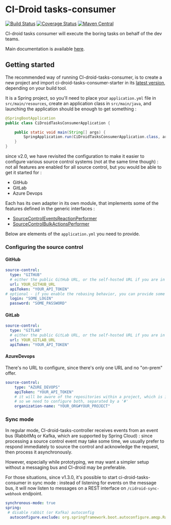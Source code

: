 # CI-Droid tasks-consumer

[![Build Status](https://travis-ci.org/societe-generale/ci-droid-tasks-consumer.svg?branch=master)](https://travis-ci.org/societe-generale/ci-droid-tasks-consumer)
[![Coverage Status](https://coveralls.io/repos/github/societe-generale/ci-droid-tasks-consumer/badge.svg?branch=master)](https://coveralls.io/github/societe-generale/ci-droid-tasks-consumer?branch=master)
[![Maven Central](https://maven-badges.herokuapp.com/maven-central/com.societegenerale.ci-droid.tasks-consumer/ci-droid-tasks-consumer-services/badge.svg?style=plastic)](https://maven-badges.herokuapp.com/maven-central/com.societegenerale.ci-droid.tasks-consumer/ci-droid-tasks-consumer-services)

CI-droid tasks consumer will execute the boring tasks on behalf of the dev teams.


Main documentation is available [here](https://github.com/societe-generale/ci-droid).


## Getting started

The recommended way of running CI-droid-tasks-consumer, is to create a new project and import ci-droid-tasks-consumer-starter in its [latest version](https://mvnrepository.com/artifact/com.societegenerale.ci-droid.tasks-consumer/ci-droid-tasks-consumer-starter), depending on your build tool. 

It is a Spring project, so you'll need to place your `application.yml` file in `src/main/resources`, create an application class in `src/main/java`, and  launching the application should be enough to get something : 

```java
@SpringBootApplication
public class CiDroidTasksConsumerApplication {

    public static void main(String[] args) {
        SpringApplication.run(CiDroidTasksConsumerApplication.class, args);
    }
}
```


since v2.0, we have revisited the configuration to make it easier to configure various source control systems (not at the same time though) : not all features are enabled for all source control, but you would be able to get it started for :
- GitHub 
- GitLab
- Azure Devops

Each has its own adapter in its own module, that implements some of the features defined in the generic interfaces :
- [SourceControlEventsReactionPerformer](./blob/master/ci-droid-tasks-consumer-services/src/main/java/com/societegenerale/cidroid/tasks/consumer/services/SourceControlEventsReactionPerformer.java)
- [SourceControlBulkActionsPerformer](./blob/master/ci-droid-tasks-consumer-services/src/main/java/com/societegenerale/cidroid/tasks/consumer/services/SourceControlBulkActionsPerformer.java)

Below are elements of the `application.yml` you need to provide.

### Configuring the source control

#### GitHub

```yaml
source-control:
  type: "GITHUB"
  # either the public GitHub URL, or the self-hosted URL if you are in that case 
  url: YOUR_GITHUB_URL
  apiToken: "YOUR_API_TOKEN"
# optional - if you enable the rebasing behavior, you can provide some Git credentials that will be used to perform the rebase on open PRs : 
  login: "SOME_LOGIN"
  password: "SOME_PASSWORD"
```

#### GitLab

```yaml
source-control:
  type: "GITLAB"
  # either the public GitLab URL, or the self-hosted URL if you are in that case 
  url: YOUR_GITLAB_URL
  apiToken: "YOUR_API_TOKEN"
```

#### AzureDevops

There's no URL to configure, since there's only one URL and no "on-prem" offer. 

```yaml
source-control:
    type: "AZURE_DEVOPS"
    apiToken: "YOUR_API_TOKEN"
    # it will be aware of the repositories within a project, which is itself in an organization
    # so we need to configure both, separated by a '#'
    organization-name: "YOUR_ORG#YOUR_PROJECT"
```

### Sync mode 

In regular mode, CI-droid-tasks-controller receives events from an event bus (RabbitMq or Kafka, which are supported by Spring Cloud) : since processing a source control event may take some time, we usually prefer to respond immediately to source the control and acknowledge the request, then process it asynchronously. 

However, especially while prototyping, we may want a simpler setup without a messaging bus and CI-droid may be preferable. 

For those situations, since v1.3.0, it's possible to start ci-droid-tasks-consumer in sync mode : instead of listening for events on the message bus, it will now listen to messages on a REST interface on `/cidroid-sync-webhook` endpoint.

```yaml
synchronous-mode: true
spring:
 # disable rabbit (or Kafka) autoconfig
  autoconfigure.exclude: org.springframework.boot.autoconfigure.amqp.RabbitAutoConfiguration
```
